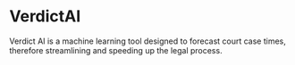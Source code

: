 # VerdictAI
Verdict AI is a machine learning tool designed to forecast court case times, therefore streamlining and speeding up the legal process.
